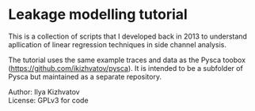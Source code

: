 # Leakage modelling tutorial

This is a collection of scripts that I developed back in 2013 to understand apllication of linear regression techniques in side channel analysis.

The tutorial uses the same example traces and data as the Pysca toobox (https://github.com/ikizhvatov/pysca). It is intended to be a subfolder of Pysca but maintained as a separate repository.

Author: Ilya Kizhvatov<br>
License: GPLv3 for code